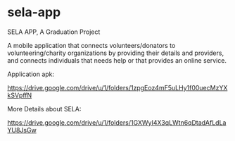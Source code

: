 # sela-app
SELA APP, A Graduation Project

A mobile application that connects volunteers/donators to volunteering/charity organizations by providing their details and providers, and connects individuals that needs help or that provides an online service.

Application apk:

https://drive.google.com/drive/u/1/folders/1zpgEoz4mF5uLHy1f00uecMzYXkSVpffN

More Details about SELA:

https://drive.google.com/drive/u/1/folders/1GXWyI4X3qLWtn6qDtadAfLdLaYU8JsGw



